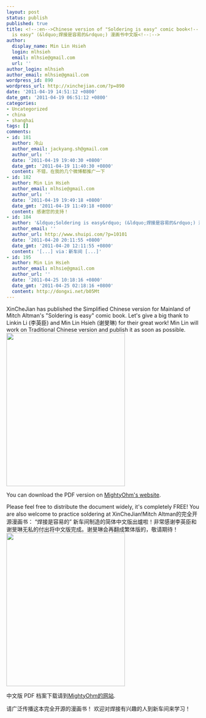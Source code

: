 ```yaml
---
layout: post
status: publish
published: true
title: <!--:en-->Chinese version of "Soldering is easy" comic book<!--:--><!--:zh-->"Soldering
  is easy" (&ldquo;焊接是容易的&rdquo;) 漫画书中文版<!--:-->
author:
  display_name: Min Lin Hsieh
  login: mlhsieh
  email: mlhsie@gmail.com
  url: ''
author_login: mlhsieh
author_email: mlhsie@gmail.com
wordpress_id: 890
wordpress_url: http://xinchejian.com/?p=890
date: '2011-04-19 14:51:12 +0800'
date_gmt: '2011-04-19 06:51:12 +0800'
categories:
- Uncategorized
- china
- shanghai
tags: []
comments:
- id: 181
  author: 冷山
  author_email: jackyang.sh@gmail.com
  author_url: ''
  date: '2011-04-19 19:40:30 +0800'
  date_gmt: '2011-04-19 11:40:30 +0800'
  content: 不错，在我的几个微博都推广一下
- id: 182
  author: Min Lin Hsieh
  author_email: mlhsie@gmail.com
  author_url: ''
  date: '2011-04-19 19:49:18 +0800'
  date_gmt: '2011-04-19 11:49:18 +0800'
  content: 感谢您的支持！
- id: 184
  author: '&ldquo;Soldering is easy&rdquo; (&ldquo;焊接是容易的&rdquo;) 漫画书中文版 &#8211; 【水皮资料网】'
  author_email: ''
  author_url: http://www.shuipi.com/?p=10101
  date: '2011-04-20 20:11:55 +0800'
  date_gmt: '2011-04-20 12:11:55 +0800'
  content: '[...] via：新车间 [...]'
- id: 195
  author: Min Lin Hsieh
  author_email: mlhsie@gmail.com
  author_url: ''
  date: '2011-04-25 10:18:16 +0800'
  date_gmt: '2011-04-25 02:18:16 +0800'
  content: http://dongxi.net/b05Mt
---
```

<p><!--:en-->XinCheJian has published the Simplified Chinese version for Mainland of Mitch Altman's "Soldering is easy" comic book. Let's give a big thank to Linkin Li (李英臣) and Min Lin Hsieh (谢旻琳) for their great work! Min Lin will work on Traditional Chinese version and publish it as soon as possible.<br />
<a href="http://mightyohm.com/files/soldercomic/translations/FullSolderComicChinese.pdf"><img class="alignnone size-large wp-image-891" title="Simplified Chinese version of "Soldering is easy"" src="http://xinchejian.com/wp-content/uploads/2011/04/Cover-309x400.jpg" alt="" width="309" height="400" /></a></p>
<p>You can download the PDF version on <a href="http://mightyohm.com/blog/2011/04/soldering-is-easy-comic-book/">MightyOhm's website</a>.</p>
<p>Please feel free to distribute the document widely, it's completely FREE! You are also welcome to practice soldering at XinCheJian!<!--:--><!--:zh-->Mitch Altman的完全开源漫画书： &ldquo;焊接是容易的&rdquo; 新车间制造的简体中文版出爐啦！非常感谢李英臣和谢旻琳无私的付出将中文版完成。谢旻琳会再翻成繁体版的，敬请期待！<br />
<a href="http://mightyohm.com/files/soldercomic/translations/FullSolderComicChinese.pdf"><img class="alignnone size-large wp-image-891" title="Simplified Chinese version of "Soldering is easy"" src="http://xinchejian.com/wp-content/uploads/2011/04/Cover-309x400.jpg" alt="" width="309" height="400" /></a></p>
<p>中文版 PDF 档案下载请到<a href="http://mightyohm.com/blog/2011/04/soldering-is-easy-comic-book/">MightyOhm的网站</a>.</p>
<p>请广泛传播这本完全开源的漫画书！ 欢迎对焊接有兴趣的人到新车间来学习！<!--:--></p>
